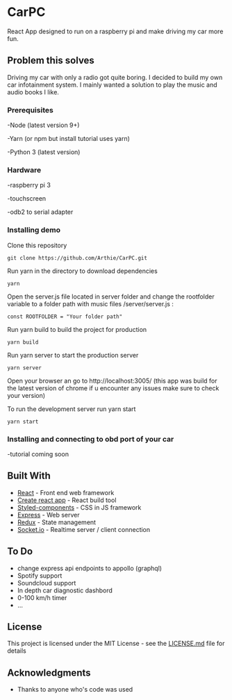 # CarPC
React App designed to run on a raspberry pi and make driving my car more fun.

## Problem this solves
Driving my car with only a radio got quite boring. I decided to build my own car infotainment system. I mainly wanted a solution to play the music and audio books I like.

### Prerequisites
-Node (latest version 9+)

-Yarn (or npm but install tutorial uses yarn)

-Python 3 (latest version)

### Hardware
-raspberry pi 3

-touchscreen

-odb2 to serial adapter

### Installing demo

Clone this repository

```
git clone https://github.com/Arthie/CarPC.git 
```

Run yarn in the directory to download dependencies
```
yarn
```

Open the server.js file located in server folder and change the rootfolder variable to a folder path with music files
/server/server.js :
```
const ROOTFOLDER = "Your folder path"
```

Run yarn build to build the project for production

```
yarn build
```

Run yarn server to start the production server
```
yarn server
```

Open your browser an go to http://localhost:3005/
(this app was build for the latest version of chrome if u encounter any issues make sure to check your version) 

To run the development server run yarn start
```
yarn start
```

### Installing and connecting to obd port of your car

-tutorial coming soon

## Built With

* [React]() - Front end web framework
* [Create react app]() - React build tool
* [Styled-components]() - CSS in JS framework
* [Express]() - Web server
* [Redux]() - State management
* [Socket.io]() - Realtime server / client connection

## To Do
- change express api endpoints to appollo (graphql)
- Spotify support
- Soundcloud support
- In depth car diagnostic dashbord
- 0-100 km/h timer
- ...

## License

This project is licensed under the MIT License - see the [LICENSE.md](LICENSE.md) file for details

## Acknowledgments

* Thanks to anyone who's code was used

